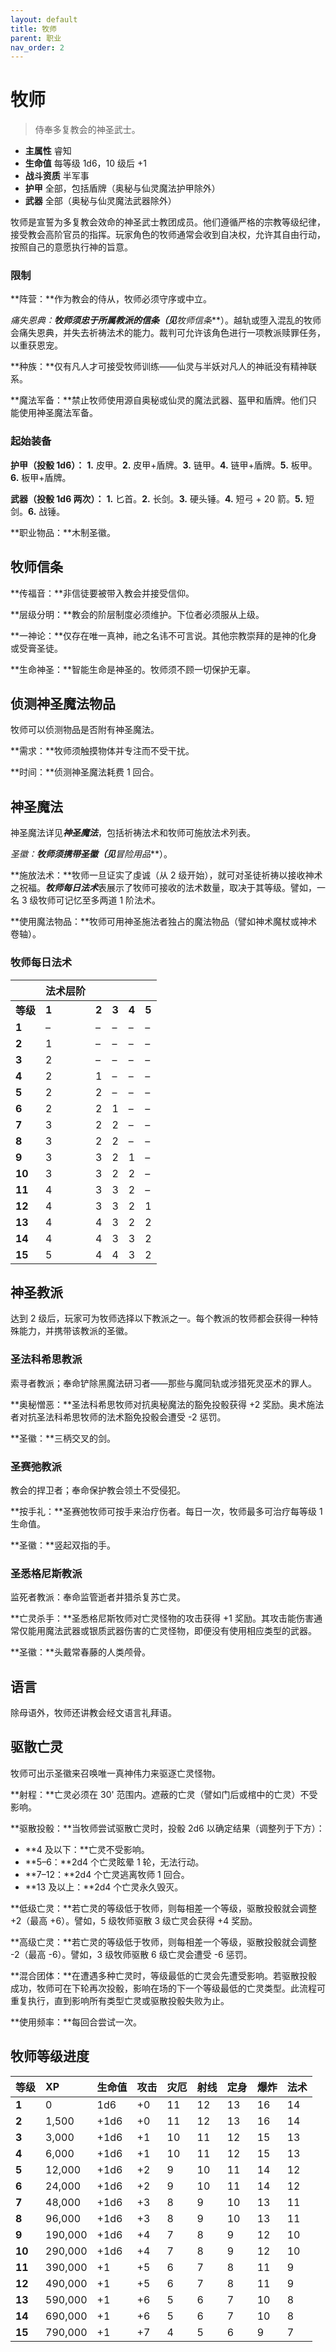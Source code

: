 ```yaml
---
layout: default
title: 牧师
parent: 职业
nav_order: 2
---
```


# 牧师

> 侍奉多复教会的神圣武士。

- **主属性**	睿知
- **生命值**	每等级 1d6，10 级后 +1
- **战斗资质**	半军事
- **护甲**	全部，包括盾牌（奥秘与仙灵魔法护甲除外）
- **武器**	全部（奥秘与仙灵魔法武器除外）

牧师是宣誓为多复教会效命的神圣武士教团成员。他们遵循严格的宗教等级纪律，接受教会高阶官员的指挥。玩家角色的牧师通常会收到自决权，允许其自由行动，按照自己的意愿执行神的旨意。

### 限制

**阵营：**作为教会的侍从，牧师必须守序或中立。

**痛失恩典：**牧师须忠于所属教派的信条（见***牧师信条***）。越轨或堕入混乱的牧师会痛失恩典，并失去祈祷法术的能力。裁判可允许该角色进行一项教派赎罪任务，以重获恩宠。

**种族：**仅有凡人才可接受牧师训练——仙灵与半妖对凡人的神祇没有精神联系。

**魔法军备：**禁止牧师使用源自奥秘或仙灵的魔法武器、盔甲和盾牌。他们只能使用神圣魔法军备。

### 起始装备

**护甲（投骰 1d6）：** **1.** 皮甲。**2.** 皮甲+盾牌。**3.** 链甲。**4.** 链甲+盾牌。**5.** 板甲。**6.** 板甲+盾牌。

**武器（投骰 1d6 两次）：** **1.** 匕首。**2.** 长剑。**3.** 硬头锤。**4.** 短弓 + 20 箭。**5.** 短剑。**6.** 战锤。

**职业物品：**木制圣徽。

## 牧师信条

**传福音：**非信徒要被带入教会并接受信仰。

**层级分明：**教会的阶层制度必须维护。下位者必须服从上级。

**一神论：**仅存在唯一真神，祂之名讳不可言说。其他宗教崇拜的是神的化身或受膏圣徒。

**生命神圣：**智能生命是神圣的。牧师须不顾一切保护无辜。

## 侦测神圣魔法物品

牧师可以侦测物品是否附有神圣魔法。

**需求：**牧师须触摸物体并专注而不受干扰。

**时间：**侦测神圣魔法耗费 1 回合。

## 神圣魔法

神圣魔法详见***神圣魔法***，包括祈祷法术和牧师可施放法术列表。

**圣徽：**牧师须携带圣徽（见***冒险用品***）。

**施放法术：**牧师一旦证实了虔诚（从 2 级开始），就可对圣徒祈祷以接收神术之祝福。***牧师每日法术***表展示了牧师可接收的法术数量，取决于其等级。譬如，一名 3 级牧师可记忆至多两道 1 阶法术。

**使用魔法物品：**牧师可用神圣施法者独占的魔法物品（譬如神术魔杖或神术卷轴）。

### 牧师每日法术

|       | **法术层阶** |      |      |      |      |
| :---- | :--------- | :--- | :--- | :--- | :--- |
| **等级** | **1** | **2** | **3** | **4** | **5** |
| **1** | – | – | – | – | – |
| **2** | 1 | – | – | – | – |
| **3** | 2 | – | – | – | – |
| **4** | 2 | 1 | – | – | – |
| **5** | 2 | 2 | – | – | – |
| **6** | 2 | 2 | 1 | – | – |
| **7** | 3 | 2 | 2 | – | – |
| **8** | 3 | 2 | 2 | – | – |
| **9** | 3 | 3 | 2 | 1 | – |
| **10** | 3 | 3 | 2 | 2 | – |
| **11** | 4 | 3 | 3 | 2 | – |
| **12** | 4 | 3 | 3 | 2 | 1 |
| **13** | 4 | 4 | 3 | 2 | 2 |
| **14** | 4 | 4 | 3 | 3 | 2 |
| **15** | 5 | 4 | 4 | 3 | 2 |

## 神圣教派

达到 2 级后，玩家可为牧师选择以下教派之一。每个教派的牧师都会获得一种特殊能力，并携带该教派的圣徽。

### 圣法科希思教派

索寻者教派；奉命铲除黑魔法研习者——那些与魔同轨或涉猎死灵巫术的罪人。

**奥秘憎恶：**圣法科希思牧师对抗奥秘魔法的豁免投骰获得 +2 奖励。奥术施法者对抗圣法科希思牧师的法术豁免投骰会遭受 -2 惩罚。

**圣徽：**三柄交叉的剑。

### 圣赛弛教派

教会的捍卫者；奉命保护教会领土不受侵犯。

**按手礼：**圣赛弛牧师可按手来治疗伤者。每日一次，牧师最多可治疗每等级 1 生命值。

**圣徽：**竖起双指的手。

### 圣悉格尼斯教派

监死者教派：奉命监管逝者并猎杀复苏亡灵。

**亡灵杀手：**圣悉格尼斯牧师对亡灵怪物的攻击获得 +1 奖励。其攻击能伤害通常仅能用魔法武器或银质武器伤害的亡灵怪物，即便没有使用相应类型的武器。

**圣徽：**头戴常春藤的人类颅骨。

## 语言

除母语外，牧师还讲教会经文语言礼拜语。

## 驱散亡灵

牧师可出示圣徽来召唤唯一真神伟力来驱逐亡灵怪物。

**射程：**亡灵必须在 30' 范围内。遮蔽的亡灵（譬如门后或棺中的亡灵）不受影响。

**驱散投骰：**当牧师尝试驱散亡灵时，投骰 2d6 以确定结果（调整列于下方）：

- **4 及以下：**亡灵不受影响。
- **5–6：**2d4 个亡灵眩晕 1 轮，无法行动。
- **7–12：**2d4 个亡灵逃离牧师 1 回合。
- **13 及以上：**2d4 个亡灵永久毁灭。

**低级亡灵：**若亡灵的等级低于牧师，则每相差一个等级，驱散投骰就会调整 +2（最高 +6）。譬如，5 级牧师驱散 3 级亡灵会获得 +4 奖励。

**高级亡灵：**若亡灵的等级低于牧师，则每相差一个等级，驱散投骰就会调整 -2（最高 -6）。譬如，3 级牧师驱散 6 级亡灵会遭受 -6 惩罚。

**混合团体：**在遭遇多种亡灵时，等级最低的亡灵会先遭受影响。若驱散投骰成功，牧师可在下轮再次投骰，影响在场的下一个等级最低的亡灵类型。此流程可重复执行，直到影响所有类型亡灵或驱散投骰失败为止。

**使用频率：**每回合尝试一次。

## 牧师等级进度

| **等级** | **XP** | **生命值** | **攻击** | **灾厄** | **射线** | **定身** | **爆炸** | **法术** |
| :----- | :------ | :--------- | :----- | :--- | :--- | :--- | :---- | :---- |
| **1** | 0 | 1d6 | +0 | 11 | 12 | 13 | 16 | 14 |
| **2** | 1,500 | +1d6 | +0 | 11 | 12 | 13 | 16 | 14 |
| **3** | 3,000 | +1d6 | +1 | 10 | 11 | 12 | 15 | 13 |
| **4** | 6,000 | +1d6 | +1 | 10 | 11 | 12 | 15 | 13 |
| **5** | 12,000 | +1d6 | +2 | 9 | 10 | 11 | 14 | 12 |
| **6** | 24,000 | +1d6 | +2 | 9 | 10 | 11 | 14 | 12 |
| **7** | 48,000 | +1d6 | +3 | 8 | 9 | 10 | 13 | 11 |
| **8** | 96,000 | +1d6 | +3 | 8 | 9 | 10 | 13 | 11 |
| **9** | 190,000 | +1d6 | +4 | 7 | 8 | 9 | 12 | 10 |
| **10** | 290,000 | +1d6 | +4 | 7 | 8 | 9 | 12 | 10 |
| **11** | 390,000 | +1 | +5 | 6 | 7 | 8 | 11 | 9 |
| **12** | 490,000 | +1 | +5 | 6 | 7 | 8 | 11 | 9 |
| **13** | 590,000 | +1 | +6 | 5 | 6 | 7 | 10 | 8 |
| **14** | 690,000 | +1 | +6 | 5 | 6 | 7 | 10 | 8 |
| **15** | 790,000 | +1 | +7 | 4 | 5 | 6 | 9 | 7 |
